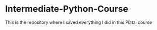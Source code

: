 # Intermediate-Python-Course
This is the repository where I saved everything I did in this Platzi course

